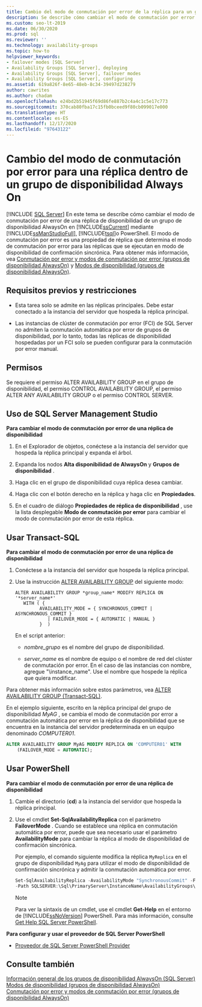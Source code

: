 ```yaml
---
title: Cambio del modo de conmutación por error de la réplica para un grupo de disponibilidad
description: Se describe cómo cambiar el modo de conmutación por error para una réplica en un grupo de disponibilidad Always On mediante Transact-SQL (T-SQL), PowerShell o SQL Server Management Studio.
ms.custom: seo-lt-2019
ms.date: 06/30/2020
ms.prod: sql
ms.reviewer: ''
ms.technology: availability-groups
ms.topic: how-to
helpviewer_keywords:
- failover modes [SQL Server]
- Availability Groups [SQL Server], deploying
- Availability Groups [SQL Server], failover modes
- Availability Groups [SQL Server], configuring
ms.assetid: 619a826f-8e65-48eb-8c34-39497d238279
author: cawrites
ms.author: chadam
ms.openlocfilehash: e24bd2b51945f69d86fe887b2c4a4c1c5e17c773
ms.sourcegitcommit: 370cab80fba17c15fb0bceed9f80cb099017e000
ms.translationtype: HT
ms.contentlocale: es-ES
ms.lasthandoff: 12/17/2020
ms.locfileid: "97643122"
---
```

# <a name="change-the-failover-mode-for-a-replica-within-an-always-on-availability-group"></a>Cambio del modo de conmutación por error para una réplica dentro de un grupo de disponibilidad Always On
[!INCLUDE [SQL Server](../../../includes/applies-to-version/sqlserver.md)]
  En este tema se describe cómo cambiar el modo de conmutación por error de una réplica de disponibilidad de un grupo de disponibilidad AlwaysOn en [!INCLUDE[ssCurrent](../../../includes/sscurrent-md.md)] mediante [!INCLUDE[ssManStudioFull](../../../includes/ssmanstudiofull-md.md)], [!INCLUDE[tsql](../../../includes/tsql-md.md)]o PowerShell. El modo de conmutación por error es una propiedad de réplica que determina el modo de conmutación por error para las réplicas que se ejecutan en modo de disponibilidad de confirmación sincrónica. Para obtener más información, vea [Conmutación por error y modos de conmutación por error &#40;grupos de disponibilidad AlwaysOn&#41;](../../../database-engine/availability-groups/windows/failover-and-failover-modes-always-on-availability-groups.md) y [Modos de disponibilidad &#40;grupos de disponibilidad AlwaysOn&#41;](../../../database-engine/availability-groups/windows/availability-modes-always-on-availability-groups.md).  
  
## <a name="prerequisites-and-restrictions"></a><a name="Prerequisites"></a> Requisitos previos y restricciones  
  
-   Esta tarea solo se admite en las réplicas principales. Debe estar conectado a la instancia del servidor que hospeda la réplica principal.  
  
-   Las instancias de clúster de conmutación por error (FCI) de SQL Server no admiten la conmutación automática por error de grupos de disponibilidad, por lo tanto, todas las réplicas de disponibilidad hospedadas por un FCI solo se pueden configurar para la conmutación por error manual.  
  

##  <a name="permissions"></a><a name="Permissions"></a> Permisos  
 Se requiere el permiso ALTER AVAILABILITY GROUP en el grupo de disponibilidad, el permiso CONTROL AVAILABILITY GROUP, el permiso ALTER ANY AVAILABILITY GROUP o el permiso CONTROL SERVER.  
  
##  <a name="using-sql-server-management-studio"></a><a name="SSMSProcedure"></a> Uso de SQL Server Management Studio  
 **Para cambiar el modo de conmutación por error de una réplica de disponibilidad**  
  
1.  En el Explorador de objetos, conéctese a la instancia del servidor que hospeda la réplica principal y expanda el árbol.  
  
2.  Expanda los nodos **Alta disponibilidad de AlwaysOn** y **Grupos de disponibilidad** .  
  
3.  Haga clic en el grupo de disponibilidad cuya réplica desea cambiar.  
  
4.  Haga clic con el botón derecho en la réplica y haga clic en **Propiedades**.  
  
5.  En el cuadro de diálogo **Propiedades de réplica de disponibilidad** , use la lista desplegable **Modo de conmutación por error** para cambiar el modo de conmutación por error de esta réplica.  
  
##  <a name="using-transact-sql"></a><a name="TsqlProcedure"></a> Usar Transact-SQL  
 **Para cambiar el modo de conmutación por error de una réplica de disponibilidad**  
  
1.  Conéctese a la instancia del servidor que hospeda la réplica principal.  
  
2.  Use la instrucción [ALTER AVAILABILITY GROUP](../../../t-sql/statements/alter-availability-group-transact-sql.md) del siguiente modo:

    ```syntaxsql
    ALTER AVAILABILITY GROUP *group_name* MODIFY REPLICA ON '*server_name*'  
       WITH ( {  
             AVAILABILITY_MODE = { SYNCHRONOUS_COMMIT | ASYNCHRONOUS_COMMIT }
                | FAILOVER_MODE = { AUTOMATIC | MANUAL }
             }  )
    ```
    
    En el script anterior:

    - *nombre_grupo* es el nombre del grupo de disponibilidad.  
  
    - *server_name* es el nombre de equipo o el nombre de red del clúster de conmutación por error. En el caso de las instancias con nombre, agregue "\instance_name". Use el nombre que hospede la réplica que quiera modificar.
  
Para obtener más información sobre estos parámetros, vea [ALTER AVAILABILITY GROUP &#40;Transact-SQL&#41;](../../../t-sql/statements/alter-availability-group-transact-sql.md).  
  
En el ejemplo siguiente, escrito en la réplica principal del grupo de disponibilidad *MyAG* , se cambia el modo de conmutación por error a conmutación automática por error en la réplica de disponibilidad que se encuentra en la instancia del servidor predeterminada en un equipo denominado *COMPUTER01*.  
  
```sql
ALTER AVAILABILITY GROUP MyAG MODIFY REPLICA ON 'COMPUTER01' WITH  
    (FAILOVER_MODE = AUTOMATIC);  
```  
  
##  <a name="using-powershell"></a><a name="PowerShellProcedure"></a> Usar PowerShell  
 **Para cambiar el modo de conmutación por error de una réplica de disponibilidad**  
  
1.  Cambie el directorio (**cd**) a la instancia del servidor que hospeda la réplica principal.  
  
2.  Use el cmdlet **Set-SqlAvailabilityReplica** con el parámetro **FailoverMode** . Cuando se establece una réplica en conmutación automática por error, puede que sea necesario usar el parámetro **AvailabilityMode** para cambiar la réplica al modo de disponibilidad de confirmación sincrónica.  
  
    Por ejemplo, el comando siguiente modifica la réplica `MyReplica` en el grupo de disponibilidad `MyAg` para utilizar el modo de disponibilidad de confirmación sincrónica y admitir la conmutación automática por error.  
  
    ```powershell
    Set-SqlAvailabilityReplica -AvailabilityMode "SynchronousCommit" -FailoverMode "Automatic" `   
    -Path SQLSERVER:\Sql\PrimaryServer\InstanceName\AvailabilityGroups\MyAg\Replicas\MyReplica  
    ```  
  
    > [!NOTE]  
    >  Para ver la sintaxis de un cmdlet, use el cmdlet **Get-Help** en el entorno de [!INCLUDE[ssNoVersion](../../../includes/ssnoversion-md.md)] PowerShell. Para más información, consulte [Get Help SQL Server PowerShell](../../../powershell/sql-server-powershell.md).  
  
 **Para configurar y usar el proveedor de SQL Server PowerShell**  
  
-   [Proveedor de SQL Server PowerShell Provider](../../../powershell/sql-server-powershell-provider.md)  
  
## <a name="see-also"></a>Consulte también  
 [Información general de los grupos de disponibilidad AlwaysOn &#40;SQL Server&#41;](../../../database-engine/availability-groups/windows/overview-of-always-on-availability-groups-sql-server.md)   
 [Modos de disponibilidad &#40;grupos de disponibilidad AlwaysOn&#41;](../../../database-engine/availability-groups/windows/availability-modes-always-on-availability-groups.md)   
 [Conmutación por error y modos de conmutación por error &#40;grupos de disponibilidad AlwaysOn&#41;](../../../database-engine/availability-groups/windows/failover-and-failover-modes-always-on-availability-groups.md)  
  

